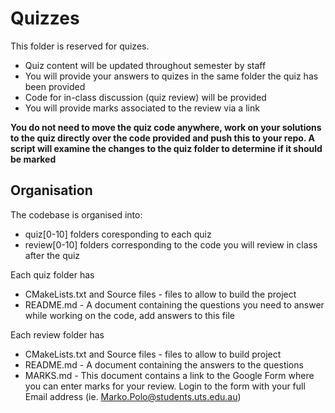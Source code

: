 Quizzes
=======
This folder is reserved for quizes.
* Quiz content will be updated throughout semester by staff 
* You will provide your answers to quizes in the same folder the quiz has been provided
* Code for in-class discussion (quiz review) will be provided
* You will provide marks associated to the review via a link

**You do not need to move the quiz code anywhere, work on your solutions to the quiz directly over the code provided and push this to your repo. A script will examine the changes to the quiz folder to determine if it should be marked**

Organisation
------------
The codebase is organised into:
* quiz[0-10] folders coresponding to each quiz
* review[0-10] folders corresponding to the code you will review in class after the quiz

Each quiz folder has
* CMakeLists.txt and Source files - files to allow to build the project
* README.md - A document containing the questions you need to answer while working on the code, add answers to this file

Each review folder has
* CMakeLists.txt and Source files - files to allow to build project
* README.md - A document containing the answers to the questions
* MARKS.md - This document contains a link to the Google Form where you can enter marks for your review. Login to the form with your full Email address (ie. Marko.Polo@students.uts.edu.au)
